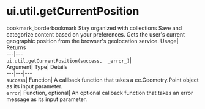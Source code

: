  
#  ui.util.getCurrentPosition 
bookmark_borderbookmark Stay organized with collections  Save and categorize content based on your preferences.
Gets the user's current geographic position from the browser's geolocation service. 
Usage| Returns  
---|---  
`ui.util.getCurrentPosition(success,  _error_)`|   
Argument|  Type| Details  
---|---|---  
`success`| Function| A callback function that takes a ee.Geometry.Point object as its input parameter.  
`error`| Function, optional| An optional callback function that takes an error message as its input parameter.  
